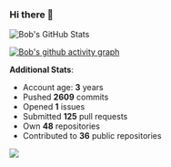 ### Hi there 👋

![Bob's GitHub Stats](https://github-readme-stats.vercel.app/api?username=Bobthesoftwaredeveloper&show_icons=true&count_private=true&theme=react&hide=stars,prs,issues,contribs)

[![Bob's github activity graph](https://activity-graph.herokuapp.com/graph?username=BobTheSoftwareDeveloper&theme=react-dark)](https://github.com/ashutosh00710/github-readme-activity-graph)

**Additional Stats**:
- Account age: **3** years
- Pushed **2609** commits
- Opened **1** issues
- Submitted **125** pull requests
- Own **48** repositories
- Contributed to **36** public repositories

![](https://komarev.com/ghpvc/?username=BobTheSoftwareDeveloper)
